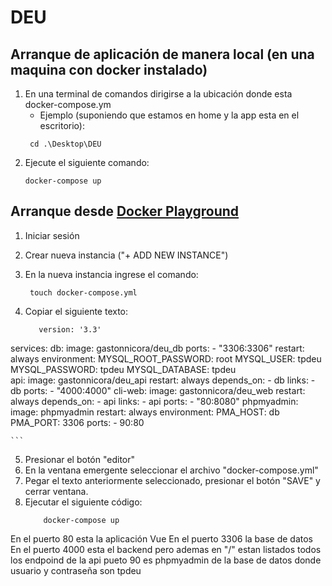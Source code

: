 # DEU

## Arranque de aplicación de manera local (en una maquina con docker instalado)

1. En una terminal de comandos dirigirse a la ubicación donde esta docker-compose.ym
   - Ejemplo (suponiendo que estamos en home y la app esta en el escritorio):
   ```
    cd .\Desktop\DEU
   ```
2. Ejecute el siguiente comando:
   ```
   docker-compose up
   ```

## Arranque desde [Docker Playground](https://labs.play-with-docker.com)

1. Iniciar sesión
2. Crear nueva instancia ("+ ADD NEW INSTANCE")
3. En la nueva instancia ingrese el comando:
   ```
    touch docker-compose.yml
   ```
4. Copiar el siguiente texto:

   ```
      version: '3.3'

services:
  db:
    image: gastonnicora/deu_db
    ports:
      - "3306:3306"
    restart: always
    environment:
      MYSQL_ROOT_PASSWORD: root
      MYSQL_USER: tpdeu
      MYSQL_PASSWORD: tpdeu
      MYSQL_DATABASE: tpdeu  
  api:
    image: gastonnicora/deu_api
    restart: always
    depends_on:
      - db
    links:
      - db
    ports:
      - "4000:4000"
  cli-web:
    image: gastonnicora/deu_web
    restart: always
    depends_on:
      - api
    links:
      - api
    ports:
      - "80:8080"
  phpmyadmin:
    image: phpmyadmin
    restart: always
    environment:
        PMA_HOST: db
        PMA_PORT: 3306
    ports:
      - 90:80


    ```

5. Presionar el botón "editor"
6. En la ventana emergente seleccionar el archivo "docker-compose.yml"
7. Pegar el texto anteriormente seleccionado, presionar el botón "SAVE" y cerrar ventana.
8. Ejecutar el siguiente código:
   ```
       docker-compose up
   ```
En el puerto 80 esta la aplicación Vue
En el puerto 3306 la base de datos
En el puerto 4000 esta el backend pero ademas en "/" estan listados todos los endpoind de la api
pueto 90 es phpmyadmin de la base de datos donde usuario y contraseña son tpdeu